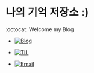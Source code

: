 # 나의 기억 저장소 :)

:octocat: Welcome my Blog


- [![Blog](https://img.shields.io/badge/Blog-gwonsungjun.github.io-blue.svg)](https://gwonsungjun.github.io/)   

- [![TIL](https://img.shields.io/badge/TIL-Github-brightgreen.svg)](https://github.com/gwonsungjun/TIL)

- [![Email](https://img.shields.io/badge/Email-gwonsungjun-yellow.svg)](mailto:sungjunpizz@gmail.com)
